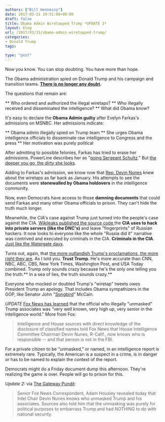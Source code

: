 ```yaml
---
authors: ["Bill Hennessy"]
date: 2017-03-31 19:51:00+00:00
draft: false
title: Obama Admin Wiretapped Trump *UPDATE 2*
layout: blog
url: /2017/03/31/obama-admin-wiretapped-trump/
categories:
- Donald Trump
tags:

type: "post"
---
```


Now you know. You can stop doubting. You have more than hope.

The Obama administration spied on Donald Trump and his campaign and transition teams. **[There is no longer any doubt](https://www.zerohedge.com/news/2017-03-31/nbc-confirms-obama-administration-officials-saved-trump-russia-probe-docs).**

The questions that remain are:




** Who ordered and authorized the illegal wiretaps?
** Who illegally received and disseminated the intelligence?
** What did Obama know?


It's easy to declare the **Obama Admin guilty** after Evelyn Farkas's admissions on MSNBC. Her admissions indicate:




** Obama admin illegally spied on Trump team
** She urges Obama intelligence officials to disseminate raw intelligence to Congress and the press
** Her motivation was purely political


After admitting to possible felonies, Farkas has tried to erase her admissions. PowerLine describes her as "[going Sergeant Schultz](https://www.powerlineblog.com/archives/2017/03/evelyn-farkas-goes-full-sergeant-schultz.php)." But [the deeper you go, the dirty she looks](https://www.foxnews.com/politics/2017/03/31/white-house-wants-congress-to-dig-deeper-on-snooping-after-obama-official-comments.html).

Adding to Farkas's admission, we know now that [Rep. Devin Nunes](https://www.nationalreview.com/article/446302/devin-nunes-trump-surveillance-riddle-deepens-he-must-not-step-down) knew about the wiretaps as far back as January. His attempts to see the documents were **stonewalled by Obama holdovers** in the intelligence community.

Now, even Democrats have access to those **damning documents** that could send Farkas and many other Obama officials to prison. They can't hide the truth much longer.

Meanwhile, the CIA's case against Trump just turned into the people's case against the CIA. [Wikileaks published the source code ](https://www.thegatewaypundit.com/2017/03/wikileaks-cia-uses-computer-code-disguise-hacking-attacks-russian-chinese-video/)the **CIA uses to hack into private servers (like the DNC's)** and leave "fingerprints" of Russian hackers. It now looks to everyone like the whole "Russia did it" narrative was contrived and executed by criminals in the CIA. **Criminals in the CIA**. [Just like the Watergate days](https://www.thegatewaypundit.com/2017/03/report-surveillance-led-unmasking-private-names-started-trump-gop-nominee/).

Turns out, again, that [the more outlandish Trump's proclamations, the more right they are](https://hennessysview.com/2017/03/07/many-times-trumps-crazy-statements-turned-out-to-be-right/). As I told you. **Trust Trump**. He's more accurate than CNN, NBC, ABC, CBS, New York Times, Washington Post, and USA Today combined. Trump only sounds crazy because he's the only one telling you the truth.** In a sea of lies, the truth sounds crazy.**

Everyone who mocked or doubted Trump's "wiretap" tweets owes President Trump an apology. That includes Obama sympathizers in the GOP, like Senator John "[Songbird](https://hennessysview.com/2017/02/19/give-mccain-a-break/)" McCain.

_UPDATE_ [Fox News has learned](https://www.foxnews.com/politics/2017/03/31/intelligence-official-who-unmasked-trump-associates-is-very-high-up-source-says.html) that the official who illegally "unmasked" Trump associates was “very well known, very high up, very senior in the intelligence world." More from Fox:



> Intelligence and House sources with direct knowledge of the disclosure of classified names told Fox News that House Intelligence Committee Chairman Devin Nunes, R-Calif., now knows who is responsible -- and that person is not in the FBI.

For a private citizen to be “unmasked,” or named, in an intelligence report is extremely rare. Typically, the American is a suspect in a crime, is in danger or has to be named to explain the context of the report.



Democrats might do a Friday document dump this afternoon. They're realizing the game is over. People will go to prison for this.

_Update 2:_ via [The Gateway Pundit](https://www.thegatewaypundit.com/2017/03/unmasking-private-trump-associates-political-purposes-not-national-security/):



> Senior Fox News Correspondent, Adam Housley revealed today that Intel Chair Devin Nunes knows who unmasked Trump and his associates. Sources also told him that the unmasking was purely for political purposes to embarrass Trump and had NOTHING to do with national security. 




